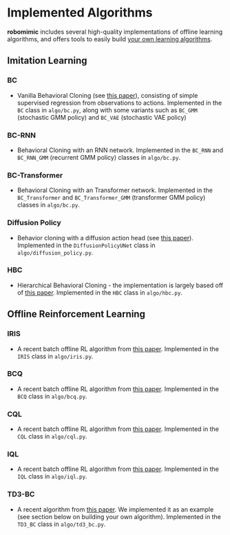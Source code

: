 # Implemented Algorithms

**robomimic** includes several high-quality implementations of offline learning algorithms, and offers tools to easily build [your own learning algorithms](../tutorials/custom_algorithms.html).
## Imitation Learning

### BC

- Vanilla Behavioral Cloning (see [this paper](https://papers.nips.cc/paper/1988/file/812b4ba287f5ee0bc9d43bbf5bbe87fb-Paper.pdf)), consisting of simple supervised regression from observations to actions. Implemented in the `BC` class in `algo/bc.py`, along with some variants such as `BC_GMM` (stochastic GMM policy) and `BC_VAE` (stochastic VAE policy)

### BC-RNN

- Behavioral Cloning with an RNN network. Implemented in the `BC_RNN` and `BC_RNN_GMM` (recurrent GMM policy) classes in `algo/bc.py`.

### BC-Transformer

- Behavioral Cloning with an Transformer network. Implemented in the `BC_Transformer` and `BC_Transformer_GMM` (transformer GMM policy) classes in `algo/bc.py`.

### Diffusion Policy

- Behavior cloning with a diffusion action head (see [this paper](https://arxiv.org/pdf/2303.04137v5)). Implemented in the `DiffusionPolicyUNet` class in `algo/diffusion_policy.py`.

### HBC

- Hierarchical Behavioral Cloning - the implementation is largely based off of [this paper](https://arxiv.org/abs/2003.06085). Implemented in the `HBC` class in `algo/hbc.py`.

## Offline Reinforcement Learning

### IRIS

- A recent batch offline RL algorithm from [this paper](https://arxiv.org/abs/1911.05321). Implemented in the `IRIS` class in `algo/iris.py`.

### BCQ

- A recent batch offline RL algorithm from [this paper](https://arxiv.org/abs/1812.02900). Implemented in the `BCQ` class in `algo/bcq.py`.

### CQL

- A recent batch offline RL algorithm from [this paper](https://arxiv.org/abs/2006.04779). Implemented in the `CQL` class in `algo/cql.py`.

### IQL

- A recent batch offline RL algorithm from [this paper](https://arxiv.org/abs/2110.06169). Implemented in the `IQL` class in `algo/iql.py`.

### TD3-BC

- A recent algorithm from [this paper](https://arxiv.org/abs/2106.06860). We implemented it as an example (see section below on building your own algorithm). Implemented in the `TD3_BC` class in `algo/td3_bc.py`.
